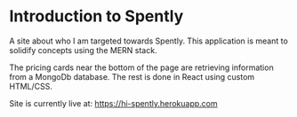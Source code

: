 # Introduction to Spently
A site about who I am targeted towards Spently. This application is meant to solidify concepts using the MERN stack. 

The pricing cards near the bottom of the page are retrieving
information from a MongoDb database. The rest is done in React using custom HTML/CSS.

Site is currently live at: https://hi-spently.herokuapp.com
